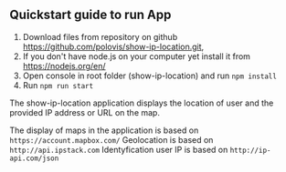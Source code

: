 ## Quickstart guide to run App

1. Download files from repository on github https://github.com/polovis/show-ip-location.git,
2. If you don't have node.js on your computer yet install it from https://nodejs.org/en/
3. Open console in root folder (show-ip-location) and run `npm install`
4. Run `npm run start`

The show-ip-location application displays the location of user and the provided IP address or URL on the map.

The display of maps in the application is based on `https://account.mapbox.com/`
Geolocation is based on `http://api.ipstack.com`
Identyfication user IP is based on `http://ip-api.com/json`
